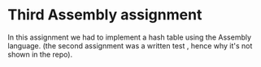 # Third Assembly assignment
In this assignment we had to implement a hash table using the Assembly language. (the second assignment was a written test , hence why it's not shown in the repo).
